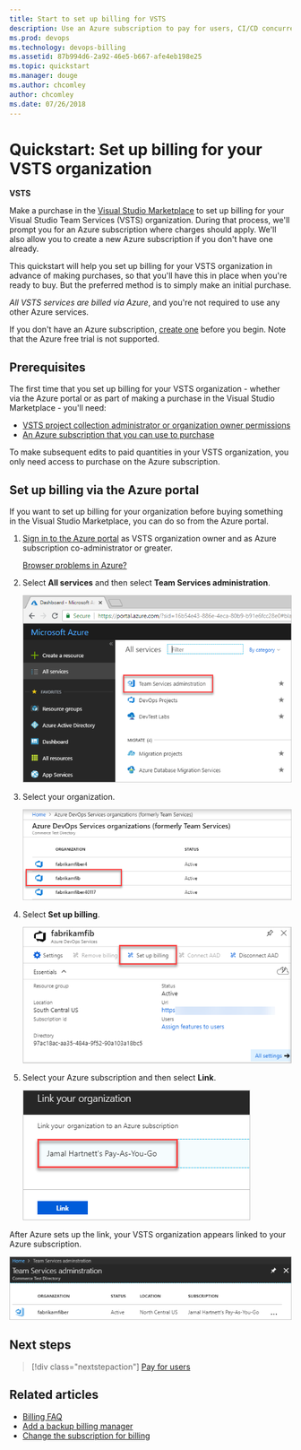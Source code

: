 ```yaml
---
title: Start to set up billing for VSTS
description: Use an Azure subscription to pay for users, CI/CD concurrency, extensions, and cloud-based load testing for Visual Studio Team Services (VSTS)
ms.prod: devops
ms.technology: devops-billing
ms.assetid: 87b994d6-2a92-46e5-b667-afe4eb198e25
ms.topic: quickstart
ms.manager: douge
ms.author: chcomley
author: chcomley
ms.date: 07/26/2018
---
```

[//]: # (monikerRange: 'vsts')

# Quickstart: Set up billing for your VSTS organization

**VSTS**

Make a purchase in the [Visual Studio Marketplace](https://marketplace.visualstudio.com/) to set up billing for your Visual Studio Team Services (VSTS) organization. During that process, we'll prompt you for an Azure subscription where charges should apply. We'll also allow you to create a new Azure subscription if you don't have one already.

This quickstart will help you set up billing for your VSTS organization in advance of making purchases, so that you'll have this in place when you're ready to buy. But the preferred method is to simply make an initial purchase.

*All VSTS services are billed via Azure*, and you're not required to use any other Azure services.

If you don't have an Azure subscription, [create one](https://azure.microsoft.com/free/?WT.mc_id=A261C142F) before you begin. Note that the Azure free trial is not supported.

## Prerequisites

The first time that you set up billing for your VSTS organization - whether via the Azure portal or as part of making a purchase in the Visual Studio Marketplace - you'll need:

* [VSTS project collection administrator or organization owner permissions](../accounts/faq-add-delete-users.md#find-owner)
* [An Azure subscription that you can use to purchase](add-backup-billing-managers.md)

To make subsequent edits to paid quantities in your VSTS organization, you only need access to purchase on the Azure subscription.

## Set up billing via the Azure portal

If you want to set up billing for your organization before buying something in the Visual Studio Marketplace, you can do so from the Azure portal.

1. [Sign in to the Azure portal](https://portal.azure.com/) as VSTS organization owner and as Azure subscription co-administrator or greater.

   [Browser problems in Azure?](https://azure.microsoft.com/documentation/articles/azure-preview-portal-supported-browsers-devices/)

2. Select **All services** and then select **Team Services administration**.

   ![Select Team Services administration under All services](_img/set-up-billing/azure-portal-team-services.png)

3. Select your organization.

   ![Select your organization](_img/set-up-billing/azure-portal-select-organization.png)

4. Select **Set up billing**.

   ![Choose the link button over the middle panel](_img/set-up-billing/azure-portal-choose-set-up-billing.png)

5. Select your Azure subscription and then select **Link**.

   ![Select an Azure subscription](_img/set-up-billing/azure-portal-link-your-organization.png)

 After Azure sets up the link, your VSTS organization appears linked to your Azure subscription.

![Your VSTS organization is now linked to your Azure subscription](_img/set-up-billing/azure-portal-billing-set-up-complete.png)

## Next steps

> [!div class="nextstepaction"]
> [Pay for users](buy-basic-access-add-users.md)

## Related articles

* [Billing FAQ](/vsts/billing/vsts-billing-faq?view=vsts)
* [Add a backup billing manager](add-backup-billing-managers.md)
* [Change the subscription for billing](/vsts/billing/change-azure-subscription?view=vsts)

